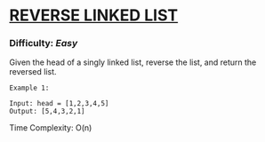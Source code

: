 # [REVERSE LINKED LIST](https://leetcode.com/problems/reverse-linked-list/description/)

### Difficulty: ***Easy***

Given the head of a singly linked list, reverse the list, and return the reversed list.


```
Example 1:

Input: head = [1,2,3,4,5]
Output: [5,4,3,2,1]
```


Time Complexity: O(n)
